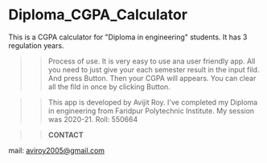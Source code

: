 # Diploma_CGPA_Calculator
This is a CGPA calculator for "Diploma in engineering" students. It has 3 regulation years. 

>>Process of use.
It is very easy to use ana user friendly app.
All you need to just give your each semester result in the input fild.
And press <RESULT> Button. Then your CGPA will appears.
You can clear all the fild in once by clicking <AC> Button.


>>This app is developed by Avijit Roy.
>I've completed my Diploma in engineering from Faridpur Polytechnic Institute.
>My session was 2020-21.
>Roll: 550664


>>______CONTACT______

mail: aviroy2005@gmail.com
